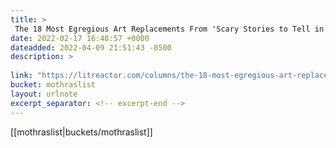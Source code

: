 ```yaml
---
title: > 
 The 18 Most Egregious Art Replacements From 'Scary Stories to Tell in the Dark' | LitReactor
date: 2022-02-17 16:48:57 +0000
dateadded: 2022-04-09 21:51:43 -0500
description: > 
 
link: "https://litreactor.com/columns/the-18-most-egregious-art-replacements-from-scary-stories-to-tell-in-the-dark"
bucket: mothraslist
layout: urlnote
excerpt_separator: <!-- excerpt-end -->
--- 
```

 <!-- excerpt-end -->[[mothraslist|buckets/mothraslist]]
